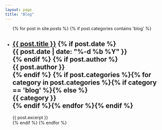 ```yaml
---
layout: page
title: "Blog"
---
```


<ul class="post-list">
  {% for post in site.posts %}
  {% if post.categories contains 'blog' %}
  <li>
    <h2>
      <a class="post-link" href="{{ post.url | prepend: site.baseurl }}">{{ post.title }}</a>
    {% if post.date %}<div class="chip"><span class="post-meta">{{ post.date | date: "%-d %b %Y" }}</span></div>{% endif %}
    {% if post.author %}<div class="chip"><span class="post-meta">{{ post.author }}</span></div>{% endif %}
    {% if post.categories %}{% for category in post.categories %}{% if category == 'blog' %}{% else %}<div class="chip"><span class="post-meta">{{ category }}</span></div>{% endif %}{% endfor %}{% endif %}
    </h2>
    <div class="entry-content">{{ post.excerpt }}</div>
  </li>
  <div class="divider"></div>
  {% endif %}
  {% endfor %}
  </ul>
